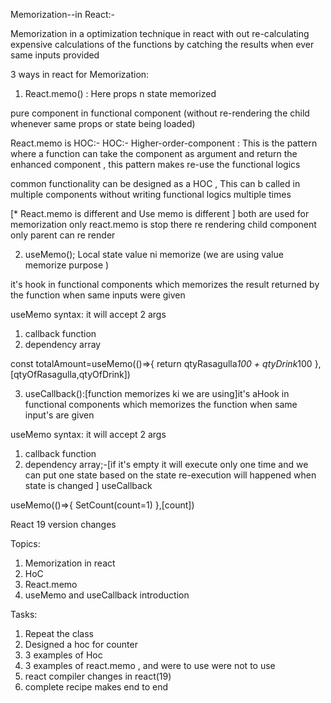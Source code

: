 

Memorization--in React:-

Memorization in a optimization technique in react with out re-calculating expensive calculations of the functions by catching the results when ever same inputs provided 

3 ways in react for Memorization:
1. React.memo() : Here props n state memorized


pure component in functional component (without re-rendering the child whenever same props or state being loaded)

React.memo is HOC:-
HOC:- Higher-order-component : This is the pattern where a function can take the component as argument and return the enhanced component , this pattern makes re-use the functional logics

common functionality can be designed as a HOC , This can b called in multiple components without writing functional logics multiple times

[* React.memo is different and Use memo is different ] both are used for memorization only 
react.memo is stop there re rendering child component only parent can re render 
 
2. useMemo(); Local state value ni memorize (we are using value memorize purpose )

it's hook in functional components which memorizes the result returned by the function when same inputs were given 

useMemo syntax: it will accept 2 args
1. callback function
2. dependency array

const totalAmount=useMemo(()=>{
    return qtyRasagulla*100 + qtyDrink*100
},[qtyOfRasagulla,qtyOfDrink])




3. useCallback():[function memorizes ki we are using]it's aHook in functional components which memorizes the function when same input's are given 


useMemo syntax: it will accept 2 args
1. callback function
2. dependency array;-[if it's empty it will execute only one time and we can put one  state based on the state re-execution will happened when state is changed  ]
useCallback

useMemo(()=>{
    SetCount(count=1)
},[count])

React 19 version  changes 


Topics:
1. Memorization in react
2. HoC
3. React.memo
4. useMemo and useCallback introduction

Tasks:
1. Repeat the class
2. Designed a hoc for counter
3. 3 examples of Hoc
4. 3 examples of react.memo , and were to use were not to use
5. react compiler changes in react(19)
6. complete recipe makes end to end